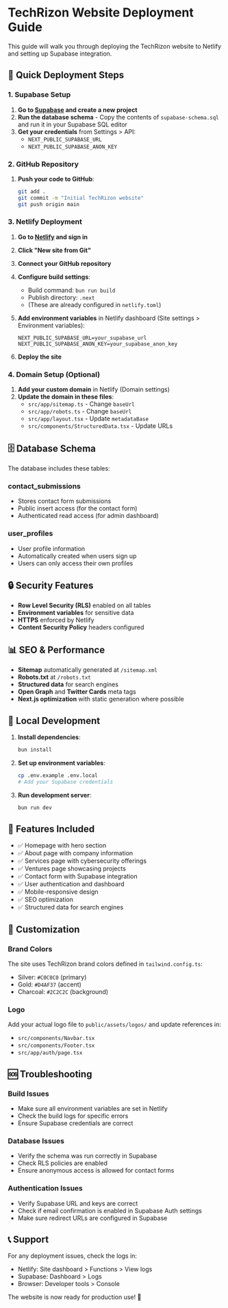 # TechRizon Website Deployment Guide

This guide will walk you through deploying the TechRizon website to Netlify and setting up Supabase integration.

## 🚀 Quick Deployment Steps

### 1. Supabase Setup

1. **Go to [Supabase](https://supabase.com) and create a new project**
2. **Run the database schema** - Copy the contents of `supabase-schema.sql` and run it in your Supabase SQL editor
3. **Get your credentials** from Settings > API:
   - `NEXT_PUBLIC_SUPABASE_URL`
   - `NEXT_PUBLIC_SUPABASE_ANON_KEY`

### 2. GitHub Repository

1. **Push your code to GitHub**:
   ```bash
   git add .
   git commit -m "Initial TechRizon website"
   git push origin main
   ```

### 3. Netlify Deployment

1. **Go to [Netlify](https://netlify.com) and sign in**
2. **Click "New site from Git"**
3. **Connect your GitHub repository**
4. **Configure build settings**:
   - Build command: `bun run build`
   - Publish directory: `.next`
   - (These are already configured in `netlify.toml`)

5. **Add environment variables** in Netlify dashboard (Site settings > Environment variables):
   ```
   NEXT_PUBLIC_SUPABASE_URL=your_supabase_url
   NEXT_PUBLIC_SUPABASE_ANON_KEY=your_supabase_anon_key
   ```

6. **Deploy the site**

### 4. Domain Setup (Optional)

1. **Add your custom domain** in Netlify (Domain settings)
2. **Update the domain in these files**:
   - `src/app/sitemap.ts` - Change `baseUrl`
   - `src/app/robots.ts` - Change `baseUrl`
   - `src/app/layout.tsx` - Update `metadataBase`
   - `src/components/StructuredData.tsx` - Update URLs

## 🗄️ Database Schema

The database includes these tables:

### contact_submissions
- Stores contact form submissions
- Public insert access (for the contact form)
- Authenticated read access (for admin dashboard)

### user_profiles
- User profile information
- Automatically created when users sign up
- Users can only access their own profiles

## 🔒 Security Features

- **Row Level Security (RLS)** enabled on all tables
- **Environment variables** for sensitive data
- **HTTPS** enforced by Netlify
- **Content Security Policy** headers configured

## 📊 SEO & Performance

- **Sitemap** automatically generated at `/sitemap.xml`
- **Robots.txt** at `/robots.txt`
- **Structured data** for search engines
- **Open Graph** and **Twitter Cards** meta tags
- **Next.js optimization** with static generation where possible

## 🔧 Local Development

1. **Install dependencies**:
   ```bash
   bun install
   ```

2. **Set up environment variables**:
   ```bash
   cp .env.example .env.local
   # Add your Supabase credentials
   ```

3. **Run development server**:
   ```bash
   bun run dev
   ```

## 📝 Features Included

- ✅ Homepage with hero section
- ✅ About page with company information
- ✅ Services page with cybersecurity offerings
- ✅ Ventures page showcasing projects
- ✅ Contact form with Supabase integration
- ✅ User authentication and dashboard
- ✅ Mobile-responsive design
- ✅ SEO optimization
- ✅ Structured data for search engines

## 🎨 Customization

### Brand Colors
The site uses TechRizon brand colors defined in `tailwind.config.ts`:
- Silver: `#C0C0C0` (primary)
- Gold: `#D4AF37` (accent)
- Charcoal: `#2C2C2C` (background)

### Logo
Add your actual logo file to `public/assets/logos/` and update references in:
- `src/components/Navbar.tsx`
- `src/components/Footer.tsx`
- `src/app/auth/page.tsx`

## 🆘 Troubleshooting

### Build Issues
- Make sure all environment variables are set in Netlify
- Check the build logs for specific errors
- Ensure Supabase credentials are correct

### Database Issues
- Verify the schema was run correctly in Supabase
- Check RLS policies are enabled
- Ensure anonymous access is allowed for contact forms

### Authentication Issues
- Verify Supabase URL and keys are correct
- Check if email confirmation is enabled in Supabase Auth settings
- Make sure redirect URLs are configured in Supabase

## 📞 Support

For any deployment issues, check the logs in:
- Netlify: Site dashboard > Functions > View logs
- Supabase: Dashboard > Logs
- Browser: Developer tools > Console

The website is now ready for production use! 🎉

